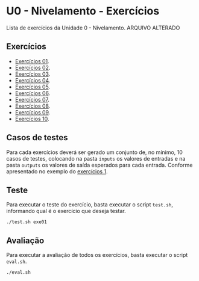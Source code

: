 # U0 - Nivelamento - Exercícios

Lista de exercícios da Unidade 0 - Nivelamento. ARQUIVO ALTERADO

## Exercícios

 - [Exercícios 01](exe01).
 - [Exercícios 02](exe02).
 - [Exercícios 03](exe03).
 - [Exercícios 04](exe04).
 - [Exercícios 05](exe05).
 - [Exercícios 06](exe06).
 - [Exercícios 07](exe07).
 - [Exercícios 08](exe08).
 - [Exercícios 09](exe09).
 - [Exercícios 10](exe10).

## Casos de testes

Para cada exercícios deverá ser gerado um conjunto de, no mínimo, 10 casos de testes, colocando na pasta `inputs` os valores de entradas e na pasta `outputs` os valores de saída esperados para cada entrada. Conforme apresentado no exemplo do [exercícios 1](exe01).

## Teste

Para executar o teste do exercício, basta executar o script `test.sh`, informando qual é o exercício que deseja testar. 

```
./test.sh exe01
```

## Avaliação

Para executar a avaliação de todos os exercícios, basta executar o script `eval.sh`. 

```
./eval.sh
```

